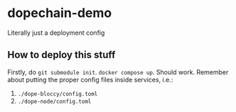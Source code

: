 # dopechain-demo
Literally just a deployment config

## How to deploy this stuff
Firstly, do `git submodule init`.
`docker compose up`. Should work. Remember about putting the proper config files inside services, i.e.:
1. `./dope-bloccy/config.toml` 
2. `./dope-node/config.toml`
